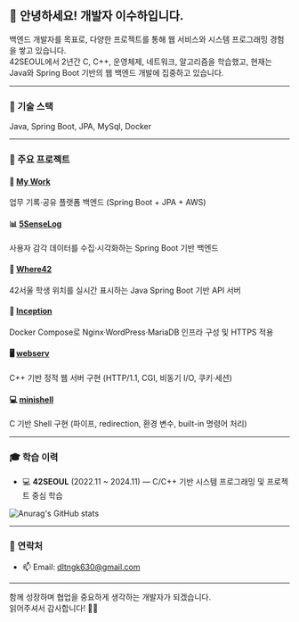 ## 👋 안녕하세요! 개발자 이수하입니다.

백엔드 개발자를 목표로, 다양한 프로젝트를 통해 웹 서비스와 시스템 프로그래밍 경험을 쌓고 있습니다.  
42SEOUL에서 2년간 C, C++, 운영체제, 네트워크, 알고리즘을 학습했고, 현재는 Java와 Spring Boot 기반의 웹 백엔드 개발에 집중하고 있습니다.

---

### 🚀 기술 스택
Java, Spring Boot, JPA, MySql, Docker

---

### 🔧 주요 프로젝트

#### 📝 [My Work](https://github.com/Kernel360/KDEV5-MY-WORK-BE)
업무 기록·공유 플랫폼 백엔드 (Spring Boot + JPA + AWS)

#### 📊 [5SenseLog](https://github.com/Kernel360/hackerthon5-5SenseLog-BE)
사용자 감각 데이터를 수집·시각화하는 Spring Boot 기반 백엔드

#### 🧭 [Where42](https://github.com/42Where/where42_back_v2)
42서울 학생 위치를 실시간 표시하는 Java Spring Boot 기반 API 서버

#### 🐳 [Inception](https://github.com/leeesooha/Inception)
Docker Compose로 Nginx·WordPress·MariaDB 인프라 구성 및 HTTPS 적용

#### 🖥️ [webserv](https://github.com/Webserv213/webserv)
C++ 기반 정적 웹 서버 구현 (HTTP/1.1, CGI, 비동기 I/O, 쿠키·세션)

#### 💻 [minishell](https://github.com/leeesooha/minishell_0422)
C 기반 Shell 구현 (파이프, redirection, 환경 변수, built-in 명령어 처리)



---

### 🎓 학습 이력
- 💻 **42SEOUL** (2022.11 ~ 2024.11) — C/C++ 기반 시스템 프로그래밍 및 프로젝트 중심 학습

![Anurag's GitHub stats](https://github-readme-stats.vercel.app/api?username=leeesooha&show_icons=true&theme=radical)

---

### 💬 연락처
- 📫 Email: dltngk630@gmail.com

---

함께 성장하며 협업을 중요하게 생각하는 개발자가 되겠습니다.  
읽어주셔서 감사합니다! 🙇‍♂️
